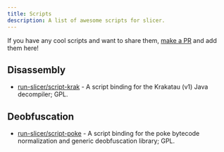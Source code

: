 ```yaml
---
title: Scripts
description: A list of awesome scripts for slicer.
---
```


If you have any cool scripts and want to share them, [make a PR](https://github.com/run-slicer/docs/edit/main/src/content/docs/resources/scripts.md) and add them here!

## Disassembly

-   [run-slicer/script-krak](https://github.com/run-slicer/script-krak/releases) - A script binding for the Krakatau (v1) Java decompiler; GPL.

## Deobfuscation

-   [run-slicer/script-poke](https://github.com/run-slicer/script-poke/releases) - A script binding for the poke bytecode normalization and generic deobfuscation library; GPL.
